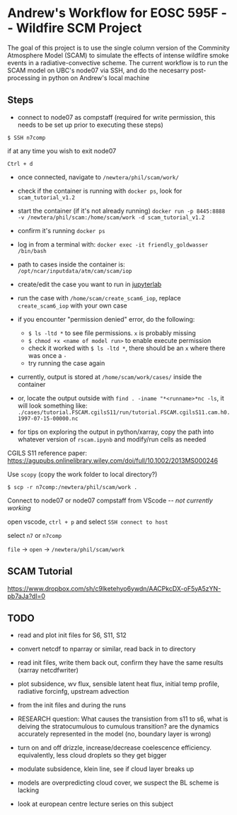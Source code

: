 # Andrew's Workflow for EOSC 595F -- Wildfire SCM Project

The goal of this project is to use the single column version of the Comminity Atmosphere Model (SCAM) to simulate the effects of intense wildfire smoke events in a radiative-convective scheme. The current workflow is to run the SCAM model on UBC's node07 via SSH, and do the necesarry post-processing in python on Andrew's local machine

## Steps

* connect to node07 as compstaff (required for write permission, this needs to be set up prior to executing these steps)
```
$ SSH n7comp
```

if at any time you wish to exit node07
```
Ctrl + d
```

* once connected, navigate to ```/newtera/phil/scam/work/```

* check if the container is running with
  `docker ps`, look for `scam_tutorial_v1.2`

* start the container (if it's not already running)
  `docker run -p 8445:8888 -v /newtera/phil/scam:/home/scam/work -d scam_tutorial_v1.2`

* confirm it's running
  `docker ps`

* log in from a terminal with:
  `docker exec -it friendly_goldwasser /bin/bash`

* path to cases inside the container is:
  `/opt/ncar/inputdata/atm/cam/scam/iop`

* create/edit the case you want to run in [jupyterlab](http://node07.eos.ubc.ca:8445/lab?)

* run the case with `/home/scam/create_scam6_iop`, replace `create_scam6_iop` with your own case

* if you encounter "permission denied" error, do the following:
  * ```$ ls -ltd *``` to see file permissions. ```x``` is probably missing
  * ```$ chmod +x <name of model run>``` to enable execute permission
  * check it worked with ```$ ls -ltd *```, there should be an ```x``` where there was once a ```-```
  * try running the case again

* currently, output is stored at `/home/scam/work/cases/` inside the container

* or, locate the output outside with `find . -iname "*<runname>*nc -ls`, it will look something like: `./cases/tutorial.FSCAM.cgilsS11/run/tutorial.FSCAM.cgilsS11.cam.h0.1997-07-15-00000.nc`

* for tips on exploring the output in python/xarray, copy the path into whatever version of `rscam.ipynb` and modify/run cells as needed


CGILS S11 reference paper:  https://agupubs.onlinelibrary.wiley.com/doi/full/10.1002/2013MS000246

Use ```scopy``` (copy the work folder to local directory?)
```
$ scp -r n7comp:/newtera/phil/scam/work .
```



Connect to node07 or node07 compstaff from VScode -- *not currently working*

open vscode, ```ctrl + p``` and select ```SSH connect to host```

select ```n7``` or ```n7comp```

```file``` -> ```open``` -> ```/newtera/phil/scam/work```


## SCAM Tutorial

 https://www.dropbox.com/sh/c9lketehyo6ywdn/AACPkcDX-oF5yA5zYN-pb7aJa?dl=0

## TODO

* read and plot init files for S6, S11, S12

* convert netcdf to nparray or similar, read back in to directory

* read init files, write them back out, confirm they have the same results (xarray netcdfwriter)

* plot subsidence, wv flux, sensible latent heat flux, initial temp profile, radiative forcinfg, upstream advection

* from the init files and during the runs

* RESEARCH question: What causes the transistion from s11 to s6, what is deiving the stratocumulous to cumulous transition? are the dynamics accurately represented in the model (no, boundary layer is wrong)

* turn on and off drizzle, increase/decrease coelescence efficiency. equivalently, less cloud droplets so they get bigger

* modulate subsidence, klein line, see if cloud layer breaks up

* models are overpredicting cloud cover, we suspect the BL scheme is lacking 

* look at european centre lecture series on this subject
